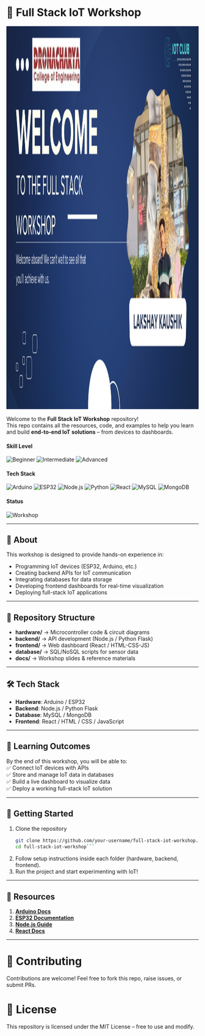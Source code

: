 # 🚀 Full Stack IoT Workshop  

<img src="Full%20Stack%20IoT%20Development.png" alt="Full Stack IoT Development" width="800" height="1000">


Welcome to the **Full Stack IoT Workshop** repository!  
This repo contains all the resources, code, and examples to help you learn and build **end-to-end IoT solutions** – from devices to dashboards.  

#### Skill Level
![Beginner](https://img.shields.io/badge/Skill-Beginner-red) 
![Intermediate](https://img.shields.io/badge/Skill-Intermediate-yellow) 
![Advanced](https://img.shields.io/badge/Skill-Advanced-brightgreen)

#### Tech Stack
![Arduino](https://img.shields.io/badge/Arduino-blue) 
![ESP32](https://img.shields.io/badge/ESP32-lightgrey) 
![Node.js](https://img.shields.io/badge/Node.js-green) 
![Python](https://img.shields.io/badge/Python-blue) 
![React](https://img.shields.io/badge/React-blueviolet) 
![MySQL](https://img.shields.io/badge/MySQL-darkblue) 
![MongoDB](https://img.shields.io/badge/MongoDB-brightgreen) 

#### Status
![Workshop](https://img.shields.io/badge/Workshop-InProgress-orange) 

---

## 📌 About  
This workshop is designed to provide hands-on experience in:  
- Programming IoT devices (ESP32, Arduino, etc.)  
- Creating backend APIs for IoT communication  
- Integrating databases for data storage  
- Developing frontend dashboards for real-time visualization  
- Deploying full-stack IoT applications  

---

## 📂 Repository Structure  
- **hardware/** → Microcontroller code & circuit diagrams
- **backend/** → API development (Node.js / Python Flask)
- **frontend/** → Web dashboard (React / HTML-CSS-JS)
- **database/** → SQL/NoSQL scripts for sensor data
- **docs/** → Workshop slides & reference materials

---

## 🛠️ Tech Stack  
- **Hardware**: Arduino / ESP32  
- **Backend**: Node.js / Python Flask  
- **Database**: MySQL / MongoDB  
- **Frontend**: React / HTML / CSS / JavaScript  

---

## 🎯 Learning Outcomes  
By the end of this workshop, you will be able to:  
✅ Connect IoT devices with APIs  
✅ Store and manage IoT data in databases  
✅ Build a live dashboard to visualize data  
✅ Deploy a working full-stack IoT solution  

---

## 🚀 Getting Started  
1. Clone the repository  
   ```bash
   git clone https://github.com/your-username/full-stack-iot-workshop.git
   cd full-stack-iot-workshop```
2. Follow setup instructions inside each folder (hardware, backend, frontend).
3. Run the project and start experimenting with IoT!

---

## 📖 Resources
1. **[Arduino Docs](https://www.arduino.cc/en/Guide)**
2. **[ESP32 Documentation](https://docs.espressif.com/)**
3. **[Node.js Guide](https://nodejs.org/en/docs/)**
4. **[React Docs](https://react.dev/)**

---

# 🤝 Contributing
Contributions are welcome! Feel free to fork this repo, raise issues, or submit PRs.

# 📜 License
This repository is licensed under the MIT License – free to use and modify.
